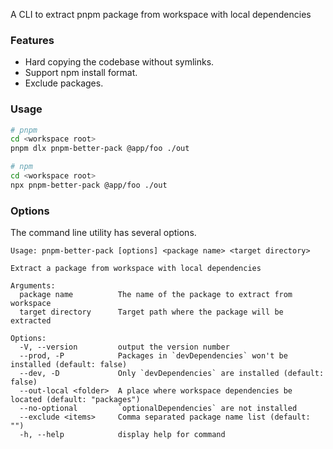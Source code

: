 A CLI to extract pnpm package from workspace with local dependencies

### Features

- Hard copying the codebase without symlinks.
- Support npm install format.
- Exclude packages.

### Usage

```bash
# pnpm
cd <workspace root>
pnpm dlx pnpm-better-pack @app/foo ./out

# npm
cd <workspace root>
npx pnpm-better-pack @app/foo ./out
```

### Options

The command line utility has several options.

```
Usage: pnpm-better-pack [options] <package name> <target directory>

Extract a package from workspace with local dependencies

Arguments:
  package name          The name of the package to extract from workspace
  target directory      Target path where the package will be extracted

Options:
  -V, --version         output the version number
  --prod, -P            Packages in `devDependencies` won't be installed (default: false)
  --dev, -D             Only `devDependencies` are installed (default: false)
  --out-local <folder>  A place where workspace dependencies be located (default: "packages")
  --no-optional         `optionalDependencies` are not installed
  --exclude <items>     Comma separated package name list (default: "")
  -h, --help            display help for command
```
